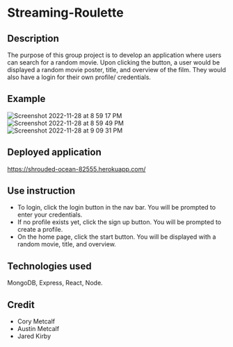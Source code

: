 # Streaming-Roulette
## Description
The purpose of this group project is to develop an application where users can search for a random movie.  Upon clicking the button, a user would be displayed a random movie poster, title, and overview of the film. They would also have a login for their own profile/ credentials. 
## Example
![Screenshot 2022-11-28 at 8 59 17 PM](https://user-images.githubusercontent.com/107006987/204435894-70226fa5-b039-4e0e-bbf8-4ca9f4a8da4e.png)
![Screenshot 2022-11-28 at 8 59 49 PM](https://user-images.githubusercontent.com/107006987/204435922-2a070c34-0cf1-415b-876b-beee70bb4250.png)
![Screenshot 2022-11-28 at 9 09 31 PM](https://user-images.githubusercontent.com/107006987/204436715-36486031-922a-4d41-bbed-31ce4dd00b77.png)

## Deployed application
https://shrouded-ocean-82555.herokuapp.com/
## Use instruction 
- To login, click the login button in the nav bar.  You will be prompted to enter your credentials.
- If no profile exists yet, click the sign up button.  You will be prompted to create a profile.
- On the home page, click the start button.  You will be displayed with a random movie, title, and overview.
## Technologies used
MongoDB, Express, React, Node.
## Credit 
- Cory Metcalf
- Austin Metcalf
- Jared Kirby
